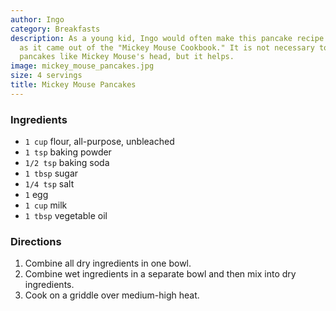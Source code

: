 ```yaml
---
author: Ingo
category: Breakfasts
description: As a young kid, Ingo would often make this pancake recipe. It's so named
  as it came out of the "Mickey Mouse Cookbook." It is not necessary to shape the
  pancakes like Mickey Mouse's head, but it helps.
image: mickey_mouse_pancakes.jpg
size: 4 servings
title: Mickey Mouse Pancakes
---
```


### Ingredients

* `1 cup` flour, all-purpose, unbleached
* `1 tsp` baking powder
* `1/2 tsp` baking soda
* `1 tbsp` sugar
* `1/4 tsp` salt
* `1` egg
* `1 cup` milk
* `1 tbsp` vegetable oil

### Directions

1. Combine all dry ingredients in one bowl. 
2. Combine wet ingredients in a separate bowl and then mix into dry ingredients. 
3. Cook on a griddle over medium-high heat.